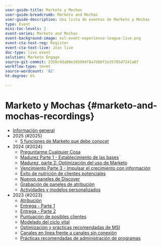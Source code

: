 ```yaml
---
user-guide-title: Marketo y Mochas
user-guide-breadcrumb: Marketo and Mochas
user-guide-description: Una lista de eventos de Marketo y Mochas
type: Event
mini-toc-levels: 2
event-series: Marketo and Mochas
event-background-image: exl-event-experience-league-live.png
event-cta-text-reg: Register
event-cta-text-live: Join live
doc-type: live event
solution: Marketo Engage
source-git-commit: 2350c0da88e103994f8a7d86f2e35785d7241a8f
workflow-type: tm+mt
source-wordcount: '82'
ht-degree: 6%

---
```



# Marketo y Mochas {#marketo-and-mochas-recordings}

+ [Información general](overview.md)
+ 2025 {#2025}
   + [5 funciones de Marketo que debe conocer](2025/5-features-to-know.md)
+ 2024 {#2024}
   + [Preguntarme Cualquier Cosa](2024/ask-me-anything.md)
   + [Madurez Parte 1 - Establecimiento de las bases](2024/maturity-part1-foundation.md)
   + [Madurez, parte 2: Optimización del uso de Marketo](2024/optimize-marketo-usage.md)
   + [Vencimiento Parte 3 - Impulsar el crecimiento con información](2024/drive-growth-with-reporting.md)
   + [Éxito de nutrición de clientes potenciales](2024/lead-nurture-success.md)
   + [Nuevos paneles de Discover](2024/new-discover-dashboard.md)
   + [Grabación de paneles de atribución](2024/attribution-dashboard-recording.md)
   + [Actividades y modelos personalizados](2024/marketo-measure-and-mochas-activities-and-custom-models.md)
+ 2023 {#2023}
   + [Atribución](2023/attribution.md)
   + [Entrega - Parte 1](2023/deliverability-part-one.md)
   + [Entrega - Parte 2](2023/deliverability-part-two.md)
   + [Puntuación de posibles clientes](2023/lead-scoring.md)
   + [Modelado del ciclo vital](2023/lifecycle-modeling.md)
   + [Optimización y prácticas recomendadas de MSI](2023/msi-best-practices.md)
   + [Canales en línea frente a canales sin conexión](2023/online-offline.md)
   + [Prácticas recomendadas de administración de programas](2023/program-management.md)
